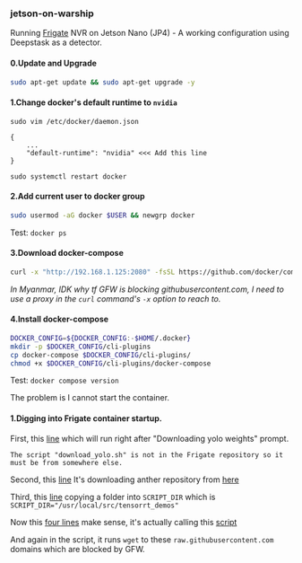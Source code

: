 ### jetson-on-warship
Running [Frigate](https://github.com/blakeblackshear/frigate) NVR on Jetson Nano (JP4) - A working configuration using Deepstask as a detector.

#### 0.Update and Upgrade
```sh
sudo apt-get update && sudo apt-get upgrade -y
```

#### 1.Change docker's default runtime to `nvidia`
`sudo vim /etc/docker/daemon.json`
```
{
    ...
    "default-runtime": "nvidia" <<< Add this line
}
```
`sudo systemctl restart docker`

#### 2.Add current user to docker group
```sh
sudo usermod -aG docker $USER && newgrp docker
```

Test: `docker ps`

#### 3.Download docker-compose
```sh
curl -x "http://192.168.1.125:2080" -fsSL https://github.com/docker/compose/releases/download/v2.24.5/docker-compose-linux-aarch64 -o docker-compose
```

_In Myanmar, IDK why tf GFW is blocking githubusercontent.com, I need to use a proxy in the `curl` command's `-x` option to reach to._

#### 4.Install docker-compose

```sh
DOCKER_CONFIG=${DOCKER_CONFIG:-$HOME/.docker}
mkdir -p $DOCKER_CONFIG/cli-plugins
cp docker-compose $DOCKER_CONFIG/cli-plugins/
chmod +x $DOCKER_CONFIG/cli-plugins/docker-compose
```
Test: `docker compose version`


The problem is I cannot start the container.

#### 1.Digging into Frigate container startup.
First, this [line](https://github.com/blakeblackshear/frigate/blob/b7cf5f4105e3b89eaaac5adddf00ade1c704597d/docker/tensorrt/detector/rootfs/etc/s6-overlay/s6-rc.d/trt-model-prepare/run#L80) which will run right after "Downloading yolo weights" prompt.

```
The script "download_yolo.sh" is not in the Frigate repository so it must be from somewhere else.
```

Second, this [line](https://github.com/blakeblackshear/frigate/blob/b7cf5f4105e3b89eaaac5adddf00ade1c704597d/docker/tensorrt/detector/tensorrt_libyolo.sh#L8)
It's downloading anther repository from [here](https://github.com/jkjung-avt/tensorrt_demos/tree/master)


Third, this [line](https://github.com/blakeblackshear/frigate/blob/b7cf5f4105e3b89eaaac5adddf00ade1c704597d/docker/tensorrt/detector/tensorrt_libyolo.sh#L21)
copying a folder into `SCRIPT_DIR` which is `SCRIPT_DIR="/usr/local/src/tensorrt_demos"`

Now this [four lines](https://github.com/blakeblackshear/frigate/blob/b7cf5f4105e3b89eaaac5adddf00ade1c704597d/docker/tensorrt/detector/rootfs/etc/s6-overlay/s6-rc.d/trt-model-prepare/run#L77-L80) make sense, it's actually calling this [script](https://github.com/jkjung-avt/tensorrt_demos/blob/master/yolo/download_yolo.sh)

And again in the script, it runs `wget` to these `raw.githubusercontent.com` domains which are blocked by GFW.
